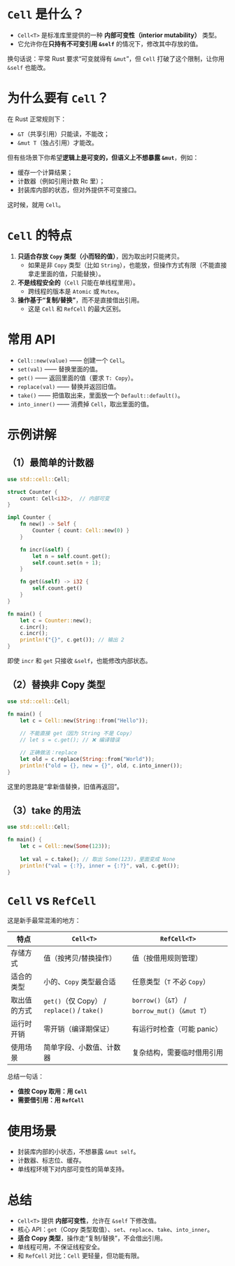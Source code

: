 # `Cell` 是什么？

* `Cell<T>` 是标准库里提供的一种 **内部可变性（interior mutability）** 类型。
* 它允许你在**只持有不可变引用 `&self`** 的情况下，修改其中存放的值。

换句话说：平常 Rust 要求“可变就得有 `&mut`”，但 `Cell` 打破了这个限制，让你用 `&self` 也能改。


# 为什么要有 `Cell`？

在 Rust 正常规则下：

* `&T`（共享引用）只能读，不能改；
* `&mut T`（独占引用）才能改。

但有些场景下你希望**逻辑上是可变的，但语义上不想暴露 `&mut`**，例如：

* 缓存一个计算结果；
* 计数器（例如引用计数 Rc 里）；
* 封装库内部的状态，但对外提供不可变接口。

这时候，就用 `Cell`。


# `Cell` 的特点

1. **只适合存放 `Copy` 类型（小而轻的值）**，因为取出时只能拷贝。
    * 如果是非 `Copy` 类型（比如 `String`），也能放，但操作方式有限（不能直接拿走里面的值，只能替换）。
2. **不是线程安全的**（`Cell` 只能在单线程里用）。
    * 跨线程的版本是 `Atomic` 或 `Mutex`。
3. **操作基于“复制/替换”**，而不是直接借出引用。
    * 这是 `Cell` 和 `RefCell` 的最大区别。


# 常用 API

* `Cell::new(value)` —— 创建一个 `Cell`。
* `set(val)` —— 替换里面的值。
* `get()` —— 返回里面的值（要求 `T: Copy`）。
* `replace(val)` —— 替换并返回旧值。
* `take()` —— 把值取出来，里面放一个 `Default::default()`。
* `into_inner()` —— 消费掉 `Cell`，取出里面的值。


# 示例讲解

## （1）最简单的计数器

```rust
use std::cell::Cell;

struct Counter {
    count: Cell<i32>,  // 内部可变
}

impl Counter {
    fn new() -> Self {
        Counter { count: Cell::new(0) }
    }

    fn incr(&self) {
        let n = self.count.get();
        self.count.set(n + 1);
    }

    fn get(&self) -> i32 {
        self.count.get()
    }
}

fn main() {
    let c = Counter::new();
    c.incr();
    c.incr();
    println!("{}", c.get()); // 输出 2
}
```

即使 `incr` 和 `get` 只接收 `&self`，也能修改内部状态。


## （2）替换非 Copy 类型

```rust
use std::cell::Cell;

fn main() {
    let c = Cell::new(String::from("Hello"));
    
    // 不能直接 get（因为 String 不是 Copy）
    // let s = c.get(); // ❌ 编译错误

    // 正确做法：replace
    let old = c.replace(String::from("World"));
    println!("old = {}, new = {}", old, c.into_inner());
}
```

这里的思路是“拿新值替换，旧值再返回”。


## （3）take 的用法

```rust
use std::cell::Cell;

fn main() {
    let c = Cell::new(Some(123));
    
    let val = c.take(); // 取出 Some(123)，里面变成 None
    println!("val = {:?}, inner = {:?}", val, c.get());
}
```


# `Cell` vs `RefCell`

这是新手最常混淆的地方：

| 特点     | `Cell<T>`                                | `RefCell<T>`                                |
| ------ | ---------------------------------------- | ------------------------------------------- |
| 存储方式   | 值（按拷贝/替换操作）                              | 值（按借用规则管理）                                  |
| 适合的类型  | 小的、`Copy` 类型最合适                          | 任意类型（`T` 不必 `Copy`）                         |
| 取出值的方式 | `get()`（仅 Copy） / `replace()` / `take()` | `borrow()`（`&T`） / `borrow_mut()`（`&mut T`） |
| 运行时开销  | 零开销（编译期保证）                               | 有运行时检查（可能 panic）                            |
| 使用场景   | 简单字段、小数值、计数器                             | 复杂结构，需要临时借用引用                               |

总结一句话：

* **值按 Copy 取用：用 `Cell`**
* **需要借引用：用 `RefCell`**


# 使用场景

* 封装库内部的小状态，不想暴露 `&mut self`。
* 计数器、标志位、缓存。
* 单线程环境下对内部可变性的简单支持。


# 总结

* `Cell<T>` 提供 **内部可变性**，允许在 `&self` 下修改值。
* 核心 API：`get`（Copy 类型取值）、`set`、`replace`、`take`、`into_inner`。
* **适合 Copy 类型**，操作走“复制/替换”，不会借出引用。
* 单线程可用，不保证线程安全。
* 和 `RefCell` 对比：`Cell` 更轻量，但功能有限。
